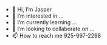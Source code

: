 - 👋 Hi, I’m Jasper
- 👀 I’m interested in ...
- 🌱 I’m currently learning ...
- 💞️ I’m looking to collaborate on ...
- 📫 How to reach me 925-997-2298


<!---
jliu0316/jliu0316 is a ✨ special ✨ repository because its `README.md` (this file) appears on your GitHub profile.
You can click the Preview link to take a look at your changes.
--->
